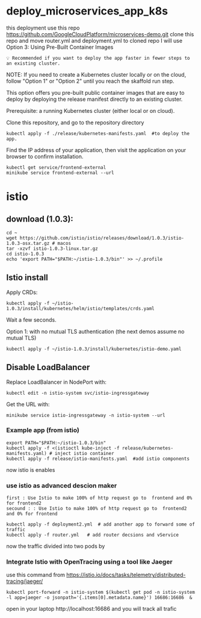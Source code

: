 # deploy_microservices_app_k8s
this deployment use this repo https://github.com/GoogleCloudPlatform/microservices-demo.git
clone this repo and move router.yml and deployment.yml to cloned repo
I will use Option 3: Using Pre-Built Container Images

    💡 Recommended if you want to deploy the app faster in fewer steps to an existing cluster.

NOTE: If you need to create a Kubernetes cluster locally or on the cloud, follow "Option 1" or "Option 2" until you reach the skaffold run step.

This option offers you pre-built public container images that are easy to deploy by deploying the release manifest directly to an existing cluster.

Prerequisite: a running Kubernetes cluster (either local or on cloud).

Clone this repository, and go to the repository directory


```
kubectl apply -f ./release/kubernetes-manifests.yaml  #to deploy the app.
```

Find the IP address of your application, then visit the application on your browser to confirm installation.

```
kubectl get service/frontend-external
minikube service frontend-external --url
```


# istio


## download (1.0.3):
```
cd ~
wget https://github.com/istio/istio/releases/download/1.0.3/istio-1.0.3-osx.tar.gz # macos
tar -xzvf istio-1.0.3-linux.tar.gz
cd istio-1.0.3
echo 'export PATH="$PATH:~/istio-1.0.3/bin"' >> ~/.profile
```


## Istio install

Apply CRDs:

```
kubectl apply -f ~/istio-1.0.3/install/kubernetes/helm/istio/templates/crds.yaml
```

Wait a few seconds.


Option 1: with no mutual TLS authentication (the next demos assume no mutual TLS)
```
kubectl apply -f ~/istio-1.0.3/install/kubernetes/istio-demo.yaml
```


## Disable LoadBalancer

Replace LoadBalancer in NodePort with:

```
kubectl edit -n istio-system svc/istio-ingressgateway
```

Get the URL with:
```
minikube service istio-ingressgateway -n istio-system --url
```


### Example app (from istio)

```
export PATH="$PATH:~/istio-1.0.3/bin"
kubectl apply -f <(istioctl kube-inject -f release/kubernetes-manifests.yaml) #	inject istio container
kubectl apply -f release/istio-manifests.yaml  #add istio components
```


now istio is enables 



### use istio as advanced descion maker 

	first : Use Istio to make 100% of http request go to  frontend and 0% for frontend2
	secound : : Use Istio to make 100% of http request go to  frontend2 and 0% for frontend

```
kubectl apply -f deployment2.yml  # add another app to forward some of traffic 
kubectl apply -f router.yml   # add router decsions and vService
```


now the traffic divided into two pods by 


### Integrate Istio with OpenTracing using a tool like Jaeger


use this command from https://istio.io/docs/tasks/telemetry/distributed-tracing/jaeger/

```
kubectl port-forward -n istio-system $(kubectl get pod -n istio-system -l app=jaeger -o jsonpath='{.items[0].metadata.name}') 16686:16686  &
``` 

open in your laptop http://localhost:16686 and you will track all trafic

